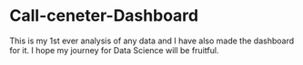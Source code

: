 # Call-ceneter-Dashboard
This is my 1st ever analysis of any data and I have also made the dashboard for it.
I hope my journey for Data Science will be fruitful.
